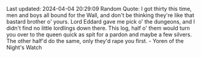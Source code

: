 Last updated: 2024-04-04 20:29:09
Random Quote: I got thirty this time, men and boys all bound for the Wall, and don't be thinking they're like that bastard brother o' yours.  Lord Eddard gave me pick o' the dungeons, and I didn't find no little lordlings down there.  This log, half o' them would turn you over to the queen quick as spit for a pardon and maybe a few silvers.  The other half'd do the same, only they'd rape you first.  -  Yoren of the Night's Watch